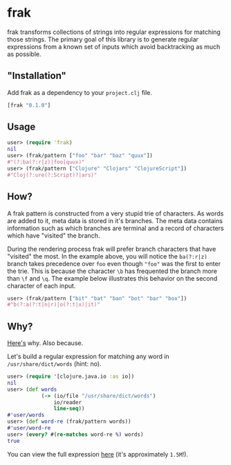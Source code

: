 # frak

frak transforms collections of strings into regular expressions for
matching those strings. The primary goal of this library is to
generate regular expressions from a known set of inputs which avoid
backtracking as much as possible.

## "Installation"

Add frak as a dependency to your `project.clj` file.

```clojure
[frak "0.1.0"]
```

## Usage

```clojure
user> (require 'frak)
nil
user> (frak/pattern ["foo" "bar" "baz" "quux"])
#"(?:ba(?:r|z)|foo|quux)"
user> (frak/pattern ["Clojure" "Clojars" "ClojureScript"])
#"Cloj(?:ure(?:Script)?|ars)"
```

## How?

A frak pattern is constructed from a very stupid trie of characters.
As words are added to it, meta data is stored in it's branches. The
meta data contains information such as which branches are terminal and
a record of characters which have "visited" the branch.

During the rendering process frak will prefer branch characters that
have "visited" the most. In the example above, you will notice the
`ba(?:r|z)` branch takes precedence over `foo` even though `"foo"` was
the first to enter the trie. This is because the character `\b` has
frequented the branch more than `\f` and `\q`. The example below
illustrates this behavior on the second character of each input.

```clojure
user> (frak/pattern ["bit" "bat" "ban" "bot" "bar" "box"])
#"b(?:a(?:t|n|r)|o(?:t|x)|it)"
```

## Why?

[Here's](https://github.com/guns/vim-clojure-static/blob/249328ee659190babe2b14cd119f972b21b80538/syntax/clojure.vim#L91-L92)
why. Also because.

Let's build a regular expression for matching any word in
`/usr/share/dict/words` (hint: no). 

```clojure
user> (require '[clojure.java.io :as io])
nil
user> (def words
           (-> (io/file "/usr/share/dict/words")
               io/reader
               line-seq))
#'user/words
user> (def word-re (frak/pattern words))
#'user/word-re
user> (every? #(re-matches word-re %) words) 
true
```

You can view the full expression
[here](https://gist.github.com/noprompt/6106573/raw/fcb683834bb2e171618ca91bf0b234014b5b957d/word-re.clj)
(it's approximately `1.5M`!).

